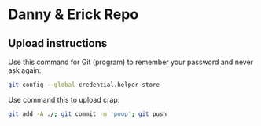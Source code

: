 # Danny & Erick Repo 

## Upload instructions

Use this command for Git (program) to remember your password and never ask again:
```bash
git config --global credential.helper store
```

Use command this to upload crap:
```bash
git add -A :/; git commit -m 'poop'; git push
```
